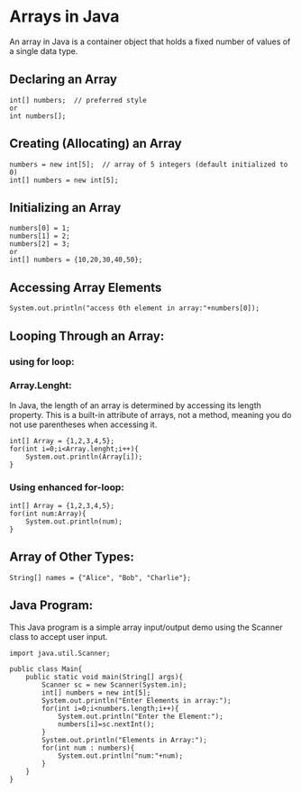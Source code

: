 # Arrays in Java

An array in Java is a container object that holds a fixed number of values of a single data type.

## Declaring an Array

```
int[] numbers;  // preferred style
or
int numbers[];
```

## Creating (Allocating) an Array

```
numbers = new int[5];  // array of 5 integers (default initialized to 0)
int[] numbers = new int[5];
```

## Initializing an Array

```
numbers[0] = 1;
numbers[1] = 2;
numbers[2] = 3;
or
int[] numbers = {10,20,30,40,50};
```

## Accessing Array Elements

```
System.out.println("access 0th element in array:"+numbers[0]);
```

## Looping Through an Array:

### using for loop:

### Array.Lenght:

In Java, the length of an array is determined by accessing its length property. This is a built-in attribute of arrays, not a method, meaning you do not use parentheses when accessing it.

```
int[] Array = {1,2,3,4,5};
for(int i=0;i<Array.lenght;i++){
    System.out.println(Array[i]);
}
```

### Using enhanced for-loop:

```
int[] Array = {1,2,3,4,5};
for(int num:Array){
    System.out.println(num);
}
```

## Array of Other Types:

```
String[] names = {"Alice", "Bob", "Charlie"};
```

## Java Program:

This Java program is a simple array input/output demo using the Scanner class to accept user input.

```
import java.util.Scanner;

public class Main{
    public static void main(String[] args){
        Scanner sc = new Scanner(System.in);
        int[] numbers = new int[5];
        System.out.println("Enter Elements in array:");
        for(int i=0;i<numbers.length;i++){
            System.out.println("Enter the Element:");
            numbers[i]=sc.nextInt();
        }
        System.out.println("Elements in Array:");
        for(int num : numbers){
            System.out.println("num:"+num);
        }
    }
}
```
